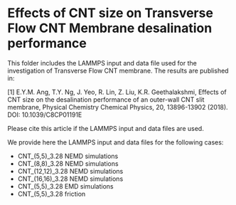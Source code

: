 # Effects of CNT size on Transverse Flow CNT Membrane desalination performance

This folder includes the LAMMPS input and data file used for the investigation of Transverse Flow CNT membrane. The results are published in:

[1] E.Y.M. Ang, T.Y. Ng, J. Yeo, R. Lin, Z. Liu, K.R. Geethalakshmi, Effects of CNT size on the desalination performance of an outer-wall CNT slit membrane, Physical Chemistry Chemical Physics, 20, 13896-13902 (2018). DOI: 10.1039/C8CP01191E 

Please cite this article if the LAMMPS input and data files are used.

We provide here the LAMMPS input and data files for the following cases:

- CNT_(5,5)_3.28 NEMD simulations
- CNT_(8,8)_3.28 NEMD simulations
- CNT_(12,12)_3.28 NEMD simulations
- CNT_(16,16)_3.28 NEMD simulations
- CNT_(5,5)_3.28 EMD simulations
- CNT_(5,5)_3.28 friction
